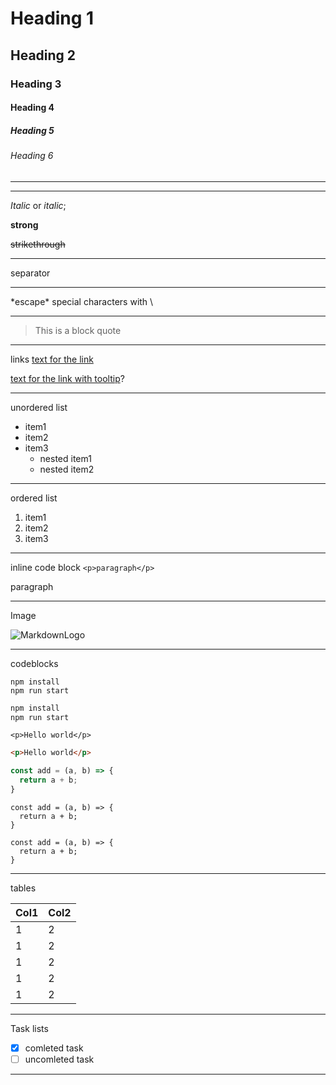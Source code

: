 # Heading 1 
## Heading 2 
### Heading 3
#### Heading 4
##### Heading 5
###### Heading 6

---
<!--comment out-->

---
*Italic* or _italic_;

__strong__ 

~~strikethrough~~

---
separator
___
\*escape* special characters with \

---
> This is a block quote

---
links
[text for the link](url)

[text for the link with tooltip](url "tooltip text")?

---
unordered list
* item1
* item2
* item3
  * nested item1
  * nested item2
  
---
ordered list
1. item1
1. item2
1. item3

---
inline code block
`<p>paragraph</p>`
<p>paragraph</p>

---
Image

![MarkdownLogo](./favicon.ico)

---
codeblocks
```
npm install
npm run start
```

```bash
npm install
npm run start
```

```
<p>Hello world</p>
```

```html
<p>Hello world</p>
```

```javascript
const add = (a, b) => {
  return a + b;
}
```

```ecmascript 6
const add = (a, b) => {
  return a + b;
}
```

```
const add = (a, b) => {
  return a + b;
}
```
---
tables

| Col1 | Col2 |
| ---- | ---- |
|   1  |   2  |
|   1  |   2  |
|   1  |   2  |
|   1  |   2  |
|   1  |   2  |
---

Task lists

* [x] comleted task
* [ ] uncomleted task
--- 
